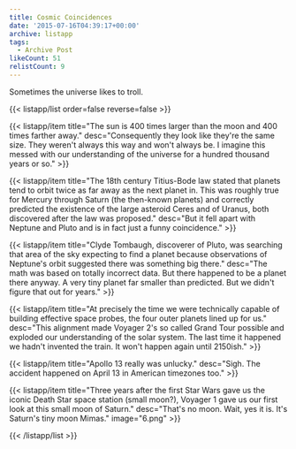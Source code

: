 ```yaml
---
title: Cosmic Coincidences
date: '2015-07-16T04:39:17+00:00'
archive: listapp
tags: 
  - Archive Post
likeCount: 51
relistCount: 9
---
```


Sometimes the universe likes to troll.

<!--more-->

{{< listapp/list order=false reverse=false >}}

   {{< listapp/item title="The sun is 400 times larger than the moon and 400 times farther away."
      desc="Consequently they look like they're the same size. They weren't always this way and won't always be. I imagine this messed with our understanding of the universe for a hundred thousand years or so." >}}

   {{< listapp/item title="The 18th century Titius-Bode law stated that planets tend to orbit twice as far away as the next planet in. This was roughly true for Mercury through Saturn (the then-known planets) and correctly predicted the existence of the large asteroid Ceres and of Uranus, both discovered after the law was proposed."
      desc="But it fell apart with Neptune and Pluto and is in fact just a funny coincidence." >}}

   {{< listapp/item title="Clyde Tombaugh, discoverer of Pluto, was searching that area of the sky expecting to find a planet because observations of Neptune's orbit suggested there was something big there."
      desc="The math was based on totally incorrect data. But there happened to be a planet there anyway. A very tiny planet far smaller than predicted. But we didn't figure that out for years." >}}

   {{< listapp/item title="At precisely the time we were technically capable of building effective space probes, the four outer planets lined up for us."
      desc="This alignment made Voyager 2's so called Grand Tour possible and exploded our understanding of the solar system. The last time it happened we hadn't invented the train. It won't happen again until 2150ish." >}}

   {{< listapp/item title="Apollo 13 really was unlucky."
      desc="Sigh. The accident happened on April 13 in American timezones too." >}}

   {{< listapp/item title="Three years after the first Star Wars gave us the iconic Death Star space station (small moon?), Voyager 1 gave us our first look at this small moon of Saturn."
      desc="That's no moon. Wait, yes it is. It's Saturn's tiny moon Mimas."
      image="6.png" >}}

{{< /listapp/list >}}
